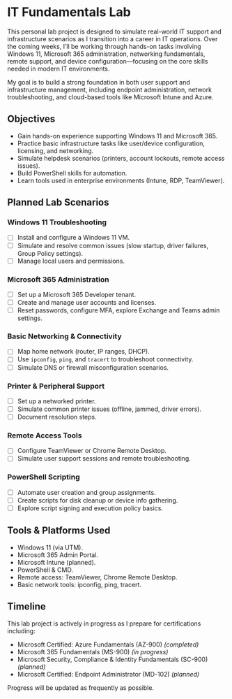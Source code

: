 # IT Fundamentals Lab

This personal lab project is designed to simulate real-world IT support and infrastructure scenarios as I transition into a career in IT operations. Over the coming weeks, I’ll be working through hands-on tasks involving Windows 11, Microsoft 365 administration, networking fundamentals, remote support, and device configuration—focusing on the core skills needed in modern IT environments.

My goal is to build a strong foundation in both user support and infrastructure management, including endpoint administration, network troubleshooting, and cloud-based tools like Microsoft Intune and Azure.

## Objectives
- Gain hands-on experience supporting Windows 11 and Microsoft 365.
- Practice basic infrastructure tasks like user/device configuration, licensing, and networking.
- Simulate helpdesk scenarios (printers, account lockouts, remote access issues).
- Build PowerShell skills for automation.
- Learn tools used in enterprise environments (Intune, RDP, TeamViewer).

## Planned Lab Scenarios

### Windows 11 Troubleshooting
- [ ] Install and configure a Windows 11 VM.
- [ ] Simulate and resolve common issues (slow startup, driver failures, Group Policy settings).
- [ ] Manage local users and permissions.

### Microsoft 365 Administration
- [ ] Set up a Microsoft 365 Developer tenant.
- [ ] Create and manage user accounts and licenses.
- [ ] Reset passwords, configure MFA, explore Exchange and Teams admin settings.

### Basic Networking & Connectivity
- [ ] Map home network (router, IP ranges, DHCP).
- [ ] Use `ipconfig`, `ping`, and `tracert` to troubleshoot connectivity.
- [ ] Simulate DNS or firewall misconfiguration scenarios.

### Printer & Peripheral Support
- [ ] Set up a networked printer.
- [ ] Simulate common printer issues (offline, jammed, driver errors).
- [ ] Document resolution steps.

### Remote Access Tools
- [ ] Configure TeamViewer or Chrome Remote Desktop.
- [ ] Simulate user support sessions and remote troubleshooting.

### PowerShell Scripting
- [ ] Automate user creation and group assignments.
- [ ] Create scripts for disk cleanup or device info gathering.
- [ ] Explore script signing and execution policy basics.

## Tools & Platforms Used
- Windows 11 (via UTM).
- Microsoft 365 Admin Portal.
- Microsoft Intune (planned).
- PowerShell & CMD.
- Remote access: TeamViewer, Chrome Remote Desktop.
- Basic network tools: ipconfig, ping, tracert.

## Timeline
This lab project is actively in progress as I prepare for certifications including:
- Microsoft Certified: Azure Fundamentals (AZ-900) *(completed)*
- Microsoft 365 Fundamentals (MS-900) *(in progress)*
- Microsoft Security, Compliance & Identity Fundamentals (SC-900) *(planned)*
- Microsoft Certified: Endpoint Administrator (MD-102) *(planned)*

Progress will be updated as frequently as possible.
